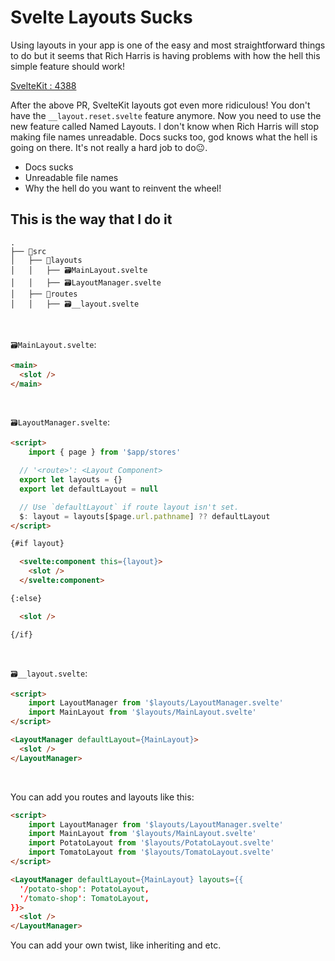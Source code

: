 # Svelte Layouts Sucks

Using layouts in your app is one of the easy and most straightforward things to do but it seems that Rich Harris is having problems with how the hell this simple feature should work!

[SvelteKit : 4388](https://github.com/sveltejs/kit/pull/4388)

After the above PR, SvelteKit layouts got even more ridiculous! You don't have the `__layout.reset.svelte` feature anymore. Now you need to use the new feature called Named Layouts. I don't know when Rich Harris will stop making file names unreadable. Docs sucks too, god knows what the hell is going on there. It's not really a hard job to do😐.

- Docs sucks
- Unreadable file names
- Why the hell do you want to reinvent the wheel!

## This is the way that I do it

```
.
├── 📂src
│   ├── 📂layouts
│   │   ├── 🗃️MainLayout.svelte
│   │   ├── 🗃️LayoutManager.svelte
│   ├── 📂routes
│   │   ├── 🗃️__layout.svelte
```

<br>

`🗃️MainLayout.svelte`:

```HTML
<main>
  <slot />
</main>
```

<br>

`🗃️LayoutManager.svelte`:

```HTML
<script>
	import { page } from '$app/stores'

  // '<route>': <Layout Component>
  export let layouts = {}
  export let defaultLayout = null

  // Use `defaultLayout` if route layout isn't set.
  $: layout = layouts[$page.url.pathname] ?? defaultLayout
</script>

{#if layout}

  <svelte:component this={layout}>
    <slot />
  </svelte:component>

{:else}

  <slot />

{/if}
```

<br>

`🗃️__layout.svelte`:

```HTML
<script>
	import LayoutManager from '$layouts/LayoutManager.svelte'
	import MainLayout from '$layouts/MainLayout.svelte'
</script>

<LayoutManager defaultLayout={MainLayout}>
  <slot />
</LayoutManager>
```

<br>

You can add you routes and layouts like this:

```HTML
<script>
	import LayoutManager from '$layouts/LayoutManager.svelte'
	import MainLayout from '$layouts/MainLayout.svelte'
	import PotatoLayout from '$layouts/PotatoLayout.svelte'
	import TomatoLayout from '$layouts/TomatoLayout.svelte'
</script>

<LayoutManager defaultLayout={MainLayout} layouts={{
  '/potato-shop': PotatoLayout,
  '/tomato-shop': TomatoLayout,
}}>
  <slot />
</LayoutManager>
```

You can add your own twist, like inheriting and etc.
